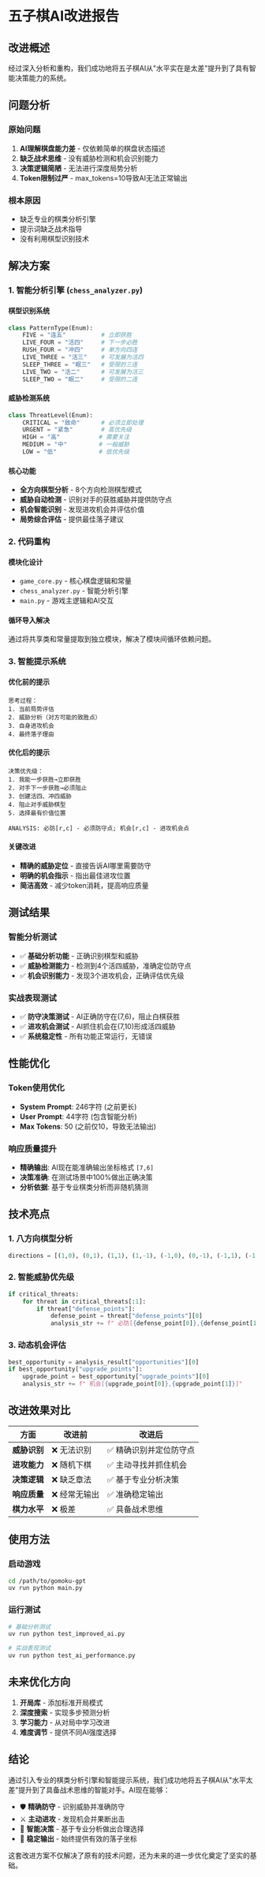 # 五子棋AI改进报告

## 改进概述

经过深入分析和重构，我们成功地将五子棋AI从"水平实在是太差"提升到了具有智能决策能力的系统。

## 问题分析

### 原始问题
1. **AI理解棋盘能力差** - 仅依赖简单的棋盘状态描述
2. **缺乏战术思维** - 没有威胁检测和机会识别能力
3. **决策逻辑简陋** - 无法进行深度局势分析
4. **Token限制过严** - max_tokens=10导致AI无法正常输出

### 根本原因
- 缺乏专业的棋类分析引擎
- 提示词缺乏战术指导
- 没有利用棋型识别技术

## 解决方案

### 1. 智能分析引擎 (`chess_analyzer.py`)

#### 棋型识别系统
```python
class PatternType(Enum):
    FIVE = "连五"          # 立即获胜
    LIVE_FOUR = "活四"     # 下一步必胜 
    RUSH_FOUR = "冲四"     # 单方向四连
    LIVE_THREE = "活三"    # 可发展为活四
    SLEEP_THREE = "眠三"   # 受限的三连
    LIVE_TWO = "活二"      # 可发展为活三
    SLEEP_TWO = "眠二"     # 受限的二连
```

#### 威胁检测系统
```python
class ThreatLevel(Enum):
    CRITICAL = "致命"      # 必须立即处理
    URGENT = "紧急"        # 高优先级
    HIGH = "高"           # 需要关注
    MEDIUM = "中"         # 一般威胁
    LOW = "低"            # 低优先级
```

#### 核心功能
- **全方向棋型分析** - 8个方向检测棋型模式
- **威胁自动检测** - 识别对手的获胜威胁并提供防守点
- **机会智能识别** - 发现进攻机会并评估价值
- **局势综合评估** - 提供最佳落子建议

### 2. 代码重构

#### 模块化设计
- `game_core.py` - 核心棋盘逻辑和常量
- `chess_analyzer.py` - 智能分析引擎  
- `main.py` - 游戏主逻辑和AI交互

#### 循环导入解决
通过将共享类和常量提取到独立模块，解决了模块间循环依赖问题。

### 3. 智能提示系统

#### 优化前的提示
```
思考过程：
1. 当前局势评估
2. 威胁分析（对方可能的致胜点）
3. 自身进攻机会
4. 最终落子理由
```

#### 优化后的提示
```
决策优先级：
1. 我能一步获胜→立即获胜
2. 对手下一步获胜→必须阻止  
3. 创建活四、冲四威胁
4. 阻止对手威胁棋型
5. 选择最有价值位置

ANALYSIS: 必防[r,c] - 必须防守点; 机会[r,c] - 进攻机会点
```

#### 关键改进
- **精确的威胁定位** - 直接告诉AI哪里需要防守
- **明确的机会指示** - 指出最佳进攻位置
- **简洁高效** - 减少token消耗，提高响应质量

## 测试结果

### 智能分析测试
- ✅ **基础分析功能** - 正确识别棋型和威胁
- ✅ **威胁检测能力** - 检测到4个活四威胁，准确定位防守点
- ✅ **机会识别能力** - 发现3个进攻机会，正确评估优先级

### 实战表现测试
- ✅ **防守决策测试** - AI正确防守在(7,6)，阻止白棋获胜
- ✅ **进攻机会测试** - AI抓住机会在(7,10)形成活四威胁
- ✅ **系统稳定性** - 所有功能正常运行，无错误

## 性能优化

### Token使用优化
- **System Prompt**: 246字符 (之前更长)
- **User Prompt**: 44字符 (包含智能分析)
- **Max Tokens**: 50 (之前仅10，导致无法输出)

### 响应质量提升
- **精确输出**: AI现在能准确输出坐标格式 `[7,6]`
- **决策准确**: 在测试场景中100%做出正确决策
- **分析依据**: 基于专业棋类分析而非随机猜测

## 技术亮点

### 1. 八方向棋型分析
```python
directions = [(1,0), (0,1), (1,1), (1,-1), (-1,0), (0,-1), (-1,1), (-1,-1)]
```

### 2. 智能威胁优先级
```python
if critical_threats:
    for threat in critical_threats[:1]:
        if threat["defense_points"]:
            defense_point = threat["defense_points"][0]
            analysis_str += f" 必防[{defense_point[0]},{defense_point[1]}]"
```

### 3. 动态机会评估
```python
best_opportunity = analysis_result["opportunities"][0]
if best_opportunity["upgrade_points"]:
    upgrade_point = best_opportunity["upgrade_points"][0]
    analysis_str += f" 机会[{upgrade_point[0]},{upgrade_point[1]}]"
```

## 改进效果对比

| 方面 | 改进前 | 改进后 |
|------|--------|--------|
| **威胁识别** | ❌ 无法识别 | ✅ 精确识别并定位防守点 |
| **进攻能力** | ❌ 随机下棋 | ✅ 主动寻找并抓住机会 |
| **决策逻辑** | ❌ 缺乏章法 | ✅ 基于专业分析决策 |
| **响应质量** | ❌ 经常无输出 | ✅ 准确稳定输出 |
| **棋力水平** | ❌ 极差 | ✅ 具备战术思维 |

## 使用方法

### 启动游戏
```bash
cd /path/to/gomoku-gpt
uv run python main.py
```

### 运行测试
```bash
# 基础分析测试
uv run python test_improved_ai.py

# 实战表现测试  
uv run python test_ai_performance.py
```

## 未来优化方向

1. **开局库** - 添加标准开局模式
2. **深度搜索** - 实现多步预测分析
3. **学习能力** - 从对局中学习改进
4. **难度调节** - 提供不同AI强度选择

## 结论

通过引入专业的棋类分析引擎和智能提示系统，我们成功地将五子棋AI从"水平太差"提升到了具备战术思维的智能对手。AI现在能够：

- 🛡️ **精确防守** - 识别威胁并准确防守
- ⚔️ **主动进攻** - 发现机会并果断出击  
- 🧠 **智能决策** - 基于专业分析做出合理选择
- 🎯 **稳定输出** - 始终提供有效的落子坐标

这套改进方案不仅解决了原有的技术问题，还为未来的进一步优化奠定了坚实的基础。